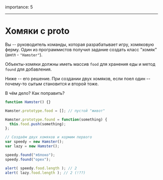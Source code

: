 importance: 5

---

# Хомяки с __proto__

Вы -- руководитель команды, которая разрабатывает игру, хомяковую ферму. Один из программистов получил задание создать класс "хомяк" (англ - `"Hamster"`).

Объекты-хомяки должны иметь массив `food` для хранения еды и метод `found` для добавления.

Ниже -- его решение. При создании двух хомяков, если поел один -- почему-то сытым становится и второй тоже.

В чём дело? Как поправить?

```js run
function Hamster() {}

Hamster.prototype.food = []; // пустой "живот"

Hamster.prototype.found = function(something) {
  this.food.push(something);
};

// Создаём двух хомяков и кормим первого
var speedy = new Hamster();
var lazy = new Hamster();

speedy.found("яблоко");
speedy.found("орех");

alert( speedy.food.length ); // 2
alert( lazy.food.length ); // 2 (!??)
```


